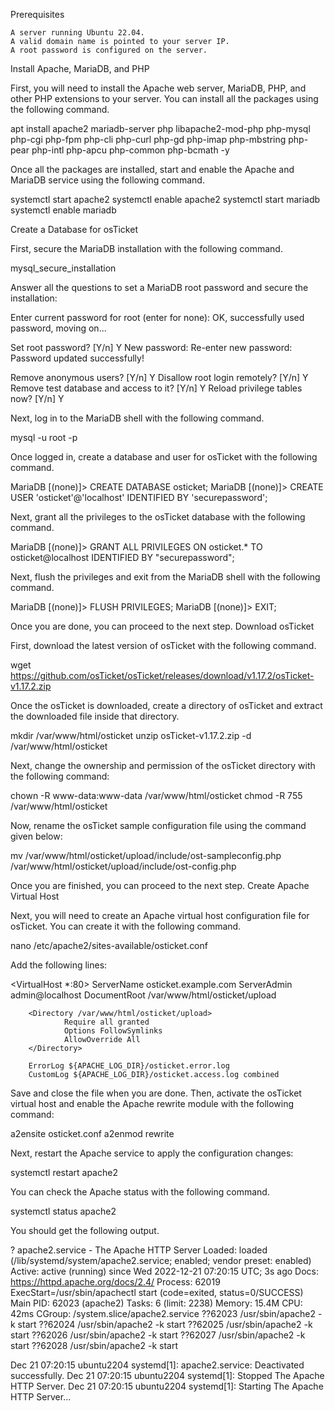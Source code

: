 Prerequisites

    A server running Ubuntu 22.04.
    A valid domain name is pointed to your server IP.
    A root password is configured on the server.

Install Apache, MariaDB, and PHP

First, you will need to install the Apache web server, MariaDB, PHP, and other PHP extensions to your server. You can install all the packages using the following command.

apt install apache2 mariadb-server php libapache2-mod-php php-mysql php-cgi php-fpm php-cli php-curl php-gd php-imap php-mbstring php-pear php-intl php-apcu php-common php-bcmath -y

Once all the packages are installed, start and enable the Apache and MariaDB service using the following command.

systemctl start apache2
systemctl enable apache2
systemctl start mariadb
systemctl enable mariadb

Create a Database for osTicket

First, secure the MariaDB installation with the following command.

mysql_secure_installation

Answer all the questions to set a MariaDB root password and secure the installation:

Enter current password for root (enter for none):
OK, successfully used password, moving on...

Set root password? [Y/n] Y
New password:
Re-enter new password:
Password updated successfully!

Remove anonymous users? [Y/n] Y
Disallow root login remotely? [Y/n] Y
Remove test database and access to it? [Y/n] Y
Reload privilege tables now? [Y/n] Y

Next, log in to the MariaDB shell with the following command.

mysql -u root -p

Once logged in, create a database and user for osTicket with the following command.

MariaDB [(none)]> CREATE DATABASE osticket;
MariaDB [(none)]> CREATE USER 'osticket'@'localhost' IDENTIFIED BY 'securepassword';

Next, grant all the privileges to the osTicket database with the following command.

MariaDB [(none)]> GRANT ALL PRIVILEGES ON osticket.* TO osticket@localhost IDENTIFIED BY "securepassword";

Next, flush the privileges and exit from the MariaDB shell with the following command.

MariaDB [(none)]> FLUSH PRIVILEGES;
MariaDB [(none)]> EXIT;

Once you are done, you can proceed to the next step.
Download osTicket

First, download the latest version of osTicket with the following command.

wget https://github.com/osTicket/osTicket/releases/download/v1.17.2/osTicket-v1.17.2.zip

Once the osTicket is downloaded, create a directory of osTicket and extract the downloaded file inside that directory.

mkdir /var/www/html/osticket
unzip osTicket-v1.17.2.zip -d /var/www/html/osticket

Next, change the ownership and permission of the osTicket directory with the following command:

chown -R www-data:www-data /var/www/html/osticket
chmod -R 755 /var/www/html/osticket

Now, rename the osTicket sample configuration file using the command given below:

mv /var/www/html/osticket/upload/include/ost-sampleconfig.php /var/www/html/osticket/upload/include/ost-config.php

Once you are finished, you can proceed to the next step.
Create Apache Virtual Host

Next, you will need to create an Apache virtual host configuration file for osTicket. You can create it with the following command.

nano /etc/apache2/sites-available/osticket.conf

Add the following lines:

<VirtualHost *:80>
        ServerName osticket.example.com
        ServerAdmin admin@localhost
        DocumentRoot /var/www/html/osticket/upload

        <Directory /var/www/html/osticket/upload>
                Require all granted
                Options FollowSymlinks
                AllowOverride All
        </Directory>

        ErrorLog ${APACHE_LOG_DIR}/osticket.error.log
        CustomLog ${APACHE_LOG_DIR}/osticket.access.log combined
</VirtualHost>

Save and close the file when you are done. Then, activate the osTicket virtual host and enable the Apache rewrite module with the following command:

a2ensite osticket.conf
a2enmod rewrite

Next, restart the Apache service to apply the configuration changes:

systemctl restart apache2

You can check the Apache status with the following command.

systemctl status apache2

You should get the following output.

? apache2.service - The Apache HTTP Server
     Loaded: loaded (/lib/systemd/system/apache2.service; enabled; vendor preset: enabled)
     Active: active (running) since Wed 2022-12-21 07:20:15 UTC; 3s ago
       Docs: https://httpd.apache.org/docs/2.4/
    Process: 62019 ExecStart=/usr/sbin/apachectl start (code=exited, status=0/SUCCESS)
   Main PID: 62023 (apache2)
      Tasks: 6 (limit: 2238)
     Memory: 15.4M
        CPU: 42ms
     CGroup: /system.slice/apache2.service
             ??62023 /usr/sbin/apache2 -k start
             ??62024 /usr/sbin/apache2 -k start
             ??62025 /usr/sbin/apache2 -k start
             ??62026 /usr/sbin/apache2 -k start
             ??62027 /usr/sbin/apache2 -k start
             ??62028 /usr/sbin/apache2 -k start

Dec 21 07:20:15 ubuntu2204 systemd[1]: apache2.service: Deactivated successfully.
Dec 21 07:20:15 ubuntu2204 systemd[1]: Stopped The Apache HTTP Server.
Dec 21 07:20:15 ubuntu2204 systemd[1]: Starting The Apache HTTP Server...
